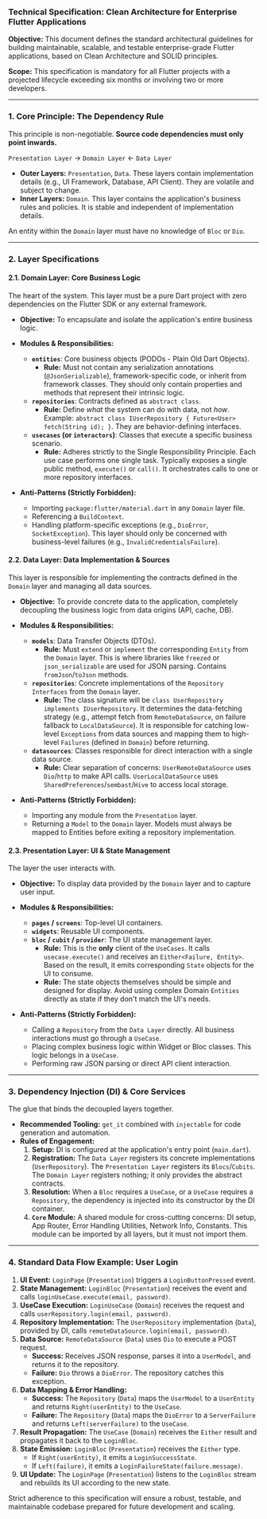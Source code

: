 

### **Technical Specification: Clean Architecture for Enterprise Flutter Applications**

**Objective:** This document defines the standard architectural guidelines for building maintainable, scalable, and testable enterprise-grade Flutter applications, based on Clean Architecture and SOLID principles.

**Scope:** This specification is mandatory for all Flutter projects with a projected lifecycle exceeding six months or involving two or more developers.

---

### **1. Core Principle: The Dependency Rule**

This principle is non-negotiable. **Source code dependencies must only point inwards.**

`Presentation Layer` -> `Domain Layer` <- `Data Layer`

* **Outer Layers:** `Presentation`, `Data`. These layers contain implementation details (e.g., UI Framework, Database, API Client). They are volatile and subject to change.
* **Inner Layers:** `Domain`. This layer contains the application's business rules and policies. It is stable and independent of implementation details.

An entity within the `Domain` layer must have no knowledge of `Bloc` or `Dio`.

---

### **2. Layer Specifications**

#### **2.1. Domain Layer: Core Business Logic**

The heart of the system. This layer must be a pure Dart project with zero dependencies on the Flutter SDK or any external framework.

* **Objective:** To encapsulate and isolate the application's entire business logic.
* **Modules & Responsibilities:**
    * **`entities`**: Core business objects (PODOs - Plain Old Dart Objects).
        * **Rule:** Must not contain any serialization annotations (`@JsonSerializable`), framework-specific code, or inherit from framework classes. They should only contain properties and methods that represent their intrinsic logic.
    * **`repositories`**: Contracts defined as `abstract class`.
        * **Rule:** Define *what* the system can do with data, not *how*. Example: `abstract class IUserRepository { Future<User> fetch(String id); }`. They are behavior-defining interfaces.
    * **`usecases` (or `interactors`)**: Classes that execute a specific business scenario.
        * **Rule:** Adheres strictly to the Single Responsibility Principle. Each use case performs one single task. Typically exposes a single public method, `execute()` or `call()`. It orchestrates calls to one or more repository interfaces.

* **Anti-Patterns (Strictly Forbidden):**
    * Importing `package:flutter/material.dart` in any `Domain` layer file.
    * Referencing a `BuildContext`.
    * Handling platform-specific exceptions (e.g., `DioError`, `SocketException`). This layer should only be concerned with business-level failures (e.g., `InvalidCredentialsFailure`).

#### **2.2. Data Layer: Data Implementation & Sources**

This layer is responsible for implementing the contracts defined in the `Domain` layer and managing all data sources.

* **Objective:** To provide concrete data to the application, completely decoupling the business logic from data origins (API, cache, DB).
* **Modules & Responsibilities:**
    * **`models`**: Data Transfer Objects (DTOs).
        * **Rule:** Must `extend` or `implement` the corresponding `Entity` from the `Domain` layer. This is where libraries like `freezed` or `json_serializable` are used for JSON parsing. Contains `fromJson`/`toJson` methods.
    * **`repositories`**: Concrete implementations of the `Repository Interfaces` from the `Domain` layer.
        * **Rule:** The class signature will be `class UserRepository implements IUserRepository`. It determines the data-fetching strategy (e.g., attempt fetch from `RemoteDataSource`, on failure fallback to `LocalDataSource`). It is responsible for catching low-level `Exceptions` from data sources and mapping them to high-level `Failures` (defined in `Domain`) before returning.
    * **`datasources`**: Classes responsible for direct interaction with a single data source.
        * **Rule:** Clear separation of concerns: `UserRemoteDataSource` uses `Dio`/`http` to make API calls. `UserLocalDataSource` uses `SharedPreferences`/`sembast`/`Hive` to access local storage.

* **Anti-Patterns (Strictly Forbidden):**
    * Importing any module from the `Presentation` layer.
    * Returning a `Model` to the `Domain` layer. Models must always be mapped to Entities before exiting a repository implementation.

#### **2.3. Presentation Layer: UI & State Management**

The layer the user interacts with.

* **Objective:** To display data provided by the `Domain` layer and to capture user input.
* **Modules & Responsibilities:**
    * **`pages` / `screens`**: Top-level UI containers.
    * **`widgets`**: Reusable UI components.
    * **`bloc` / `cubit` / `provider`**: The UI state management layer.
        * **Rule:** This is the **only** client of the `UseCases`. It calls `usecase.execute()` and receives an `Either<Failure, Entity>`. Based on the result, it emits corresponding `State` objects for the UI to consume.
        * **Rule:** The state objects themselves should be simple and designed for display. Avoid using complex Domain `Entities` directly as state if they don't match the UI's needs.

* **Anti-Patterns (Strictly Forbidden):**
    * Calling a `Repository` from the `Data Layer` directly. All business interactions must go through a `UseCase`.
    * Placing complex business logic within Widget or Bloc classes. This logic belongs in a `UseCase`.
    * Performing raw JSON parsing or direct API client interaction.

---

### **3. Dependency Injection (DI) & Core Services**

The glue that binds the decoupled layers together.

* **Recommended Tooling:** `get_it` combined with `injectable` for code generation and automation.
* **Rules of Engagement:**
    1.  **Setup:** DI is configured at the application's entry point (`main.dart`).
    2.  **Registration:** The `Data Layer` registers its concrete implementations (`UserRepository`). The `Presentation Layer` registers its `Blocs`/`Cubits`. The `Domain Layer` registers nothing; it only provides the abstract contracts.
    3.  **Resolution:** When a `Bloc` requires a `UseCase`, or a `UseCase` requires a `Repository`, the dependency is injected into its constructor by the DI container.
    4.  **`Core` Module:** A shared module for cross-cutting concerns: DI setup, App Router, Error Handling Utilities, Network Info, Constants. This module can be imported by all layers, but it must not import them.

---

### **4. Standard Data Flow Example: User Login**

1.  **UI Event:** `LoginPage` (`Presentation`) triggers a `LoginButtonPressed` event.
2.  **State Management:** `LoginBloc` (`Presentation`) receives the event and calls `loginUseCase.execute(email, password)`.
3.  **UseCase Execution:** `LoginUseCase` (`Domain`) receives the request and calls `userRepository.login(email, password)`.
4.  **Repository Implementation:** The `UserRepository` implementation (`Data`), provided by DI, calls `remoteDataSource.login(email, password)`.
5.  **Data Source:** `RemoteDataSource` (`Data`) uses `Dio` to execute a POST request.
    * **Success:** Receives JSON response, parses it into a `UserModel`, and returns it to the repository.
    * **Failure:** `Dio` throws a `DioError`. The repository catches this exception.
6.  **Data Mapping & Error Handling:**
    * **Success:** The `Repository` (`Data`) maps the `UserModel` to a `UserEntity` and returns `Right(userEntity)` to the `UseCase`.
    * **Failure:** The `Repository` (`Data`) maps the `DioError` to a `ServerFailure` and returns `Left(serverFailure)` to the `UseCase`.
7.  **Result Propagation:** The `UseCase` (`Domain`) receives the `Either` result and propagates it back to the `LoginBloc`.
8.  **State Emission:** `LoginBloc` (`Presentation`) receives the `Either` type.
    * If `Right(userEntity)`, it emits a `LoginSuccessState`.
    * If `Left(failure)`, it emits a `LoginFailureState(failure.message)`.
9.  **UI Update:** The `LoginPage` (`Presentation`) listens to the `LoginBloc` stream and rebuilds its UI according to the new state.

Strict adherence to this specification will ensure a robust, testable, and maintainable codebase prepared for future development and scaling.